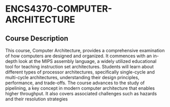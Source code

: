 # ENCS4370-COMPUTER-ARCHITECTURE

## Course Description
This course, Computer Architecture, provides a comprehensive examination of how computers are designed and organized. It commences with an in-depth look at the MIPS assembly language, a widely utilized educational tool for teaching instruction set architectures. Students will learn about different types of processor architectures, specifically single-cycle and multi-cycle architectures, understanding their design principles, performance, and trade-offs. The course advances to the study of pipelining, a key concept in modern computer architecture that enables higher throughput. It also covers associated challenges such as hazards and their resolution strategies

